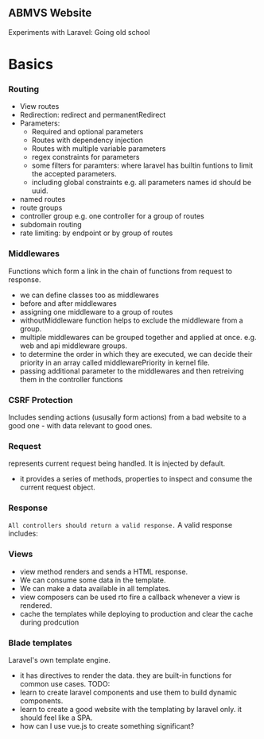 ## ABMVS Website

Experiments with Laravel: Going old school

# Basics

### Routing

-   View routes
-   Redirection: redirect and permanentRedirect
-   Parameters:
    -   Required and optional parameters
    -   Routes with dependency injection
    -   Routes with multiple variable parameters
    -   regex constraints for parameters
    -   some filters for paramters: where laravel has builtin funtions to limit the accepted parameters.
    -   including global constraints e.g. all parameters names id should be uuid.
-   named routes
-   route groups
-   controller group e.g. one controller for a group of routes
-   subdomain routing
-   rate limiting: by endpoint or by group of routes

### Middlewares

Functions which form a link in the chain of functions from request to response.

-   we can define classes too as middlewares
-   before and after middlewares
-   assigning one middleware to a group of routes
-   withoutMiddleware function helps to exclude the middleware from a group.
-   multiple middlewares can be grouped together and applied at once. e.g. web and api middleware groups.
-   to determine the order in which they are executed, we can decide their priority
    in an array called middlewarePriority in kernel file.
-   passing additional parameter to the middlewares and then retreiving them in the controller functions

### CSRF Protection

Includes sending actions (ususally form actions) from a bad website to a good one - with data relevant to good ones.

### Request

represents current request being handled. It is injected by default.

-   it provides a series of methods, properties to inspect and consume the current request object.

### Response

`All controllers should return a valid response.`
A valid response includes:

### Views

-   view method renders and sends a HTML response.
-   We can consume some data in the template.
-   We can make a data available in all templates.
-   view composers can be used rto fire a callback whenever a view is rendered.
-   cache the templates while deploying to production and clear the cache during prodcution

### Blade templates

Laravel's own template engine.

-   it has directives to render the data. they are built-in functions for common use cases.
    TODO:
-   learn to create laravel components and use them to build dynamic components.
-   learn to create a good website with the templating by laravel only. it should feel like a SPA.
-   how can I use vue.js to create something significant?
